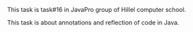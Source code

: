 This task is task#16 in JavaPro group of Hillel computer school.

This task is about annotations and reflection of code in Java.
